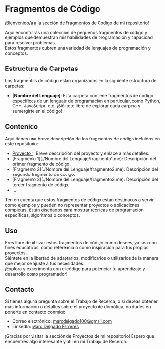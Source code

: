 # Fragmentos de Código  
  
¡Bienvenido/a a la sección de Fragmentos de Código de mi repositorio!   
  
Aquí encontrarás una colección de pequeños fragmentos de código y ejemplos que demuestran mis habilidades de programación y capacidad para resolver problemas.   
Estos fragmentos cubren una variedad de lenguajes de programación y conceptos.  
  
## Estructura de Carpetas  
  
Los fragmentos de código están organizados en la siguiente estructura de carpetas:  
  
- **[Nombre del Lenguaje]**: Esta carpeta contiene fragmentos de código específicos de un lenguaje de programación en particular, como Python, C++, JavaScript, etc. ¡Siéntete libre de explorar cada carpeta y sumergirte en el código!  
  
## Contenido  
  
Aquí tienes una breve descripción de los fragmentos de código incluidos en este repositorio:  
  
- [Proyecto 1](./Projects/Proyecto1/README.md): Breve descripción del proyecto y enlace a más detalles.  
- [Fragmento 1](./Nombre del Lenguaje/fragmento1.me): Descripción del primer fragmento de código.  
- [Fragmento 2](./Nombre del Lenguaje/fragmento2.me): Descripción del segundo fragmento de código.  
- [Fragmento 3](./Nombre del Lenguaje/fragmento3.me): Descripción del tercer fragmento de código.  
- ...  
  
Ten en cuenta que estos fragmentos de código están destinados a servir como ejemplos y pueden no representar proyectos o aplicaciones completas. Están diseñados para mostrar técnicas de programación específicas, algoritmos o conceptos.  
  
## Uso  
  
Eres libre de utilizar estos fragmentos de código como desees, ya sea con fines educativos, como referencia o como inspiración para tus propios proyectos.  
Siéntete en la libertad de adaptarlos, modificarlos o utilizarlos de la manera que mejor se ajuste a tus necesidades.  
¡Explora y experimenta con el código para potenciar tu aprendizaje y desarrollo como programador!  
   
## Contacto  
  
Si tienes alguna pregunta sobre el Trabajo de Recerca, o si deseas obtener más información o detalles sobre el proyecto de domótica, no dudes en ponerte en contacto conmigo:  
  
- Correo electrónico: marcdelgado100@gmail.com
- LinkedIn: [Marc Delgado Ferreres](https://www.linkedin.com/in/marc-delgado-ferreres)  
  
¡Gracias por visitar la sección de Proyectos de mi repositorio! Espero que encuentres algo interesante y útil en mi Trabajo de Recerca.  
  
  
